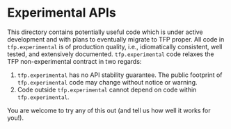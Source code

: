 # Experimental APIs

This directory contains potentially useful code which is under active
development and with plans to eventually migrate to TFP proper. All code in
`tfp.experimental` is of production quality, i.e., idiomatically consistent,
well tested, and extensively documented. `tfp.experimental` code relaxes the
TFP non-experimental contract in two regards:
1. `tfp.experimental` has no API stability guarantee. The public footprint of
   `tfp.experimental` code may change without notice or warning.
2. Code outside `tfp.experimental` cannot depend on code within
   `tfp.experimental`.

You are welcome to try any of this out (and tell us how well it works for you!).
